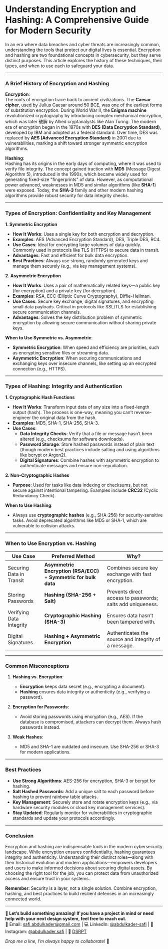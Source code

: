 # Understanding Encryption and Hashing: A Comprehensive Guide for Modern Security

In an era where data breaches and cyber threats are increasingly common, understanding the tools that protect our digital lives is essential. Encryption and hashing are two foundational concepts in cybersecurity, but they serve distinct purposes. This article explores the history of these techniques, their types, and when to use each to safeguard your data.

---

### **A Brief History of Encryption and Hashing**

**Encryption**:  
The roots of encryption trace back to ancient civilizations. The **Caesar cipher**, used by Julius Caesar around 50 BCE, was one of the earliest forms of substitution encryption. During World War II, the **Enigma machine** revolutionized cryptography by introducing complex mechanical encryption, which was later 破解 by Allied cryptanalysts like Alan Turing. The modern era of encryption began in the 1970s with **DES (Data Encryption Standard)**, developed by IBM and adopted as a federal standard. Over time, DES was replaced by **AES (Advanced Encryption Standard)** in 2001 due to vulnerabilities, marking a shift toward stronger symmetric encryption algorithms.

**Hashing**:  
Hashing has its origins in the early days of computing, where it was used to verify file integrity. The concept gained traction with **MD5** (Message Digest Algorithm 5), introduced in the 1990s, which became widely used for generating fixed-size "fingerprints" of data. However, as computational power advanced, weaknesses in MD5 and similar algorithms (like **SHA-1**) were exposed. Today, the **SHA-3** family and other modern hashing algorithms provide robust security for data integrity checks.

---

### **Types of Encryption: Confidentiality and Key Management**

**1. Symmetric Encryption**

- **How It Works**: Uses a single key for both encryption and decryption.
- **Examples**: AES (Advanced Encryption Standard), DES, Triple DES, RC4.
- **Use Cases**: Ideal for encrypting large volumes of data quickly. Commonly used in protocols like TLS (HTTPS) to secure data in transit.
- **Advantages**: Fast and efficient for bulk data encryption.
- **Best Practices**: Always use strong, randomly generated keys and manage them securely (e.g., via key management systems).

**2. Asymmetric Encryption**

- **How It Works**: Uses a pair of mathematically related keys—a public key (for encryption) and a private key (for decryption).
- **Examples**: RSA, ECC (Elliptic Curve Cryptography), Diffie-Hellman.
- **Use Cases**: Secure key exchange, digital signatures, and encrypting small data payloads. Critical in protocols like SSL/TLS for establishing secure communication channels.
- **Advantages**: Solves the key distribution problem of symmetric encryption by allowing secure communication without sharing private keys.

**When to Use Symmetric vs. Asymmetric**:

- **Symmetric Encryption**: When speed and efficiency are priorities, such as encrypting sensitive files or streaming data.
- **Asymmetric Encryption**: When securing communications and exchanging keys over insecure channels, like setting up an encrypted connection (e.g., HTTPS).

---

### **Types of Hashing: Integrity and Authentication**

**1. Cryptographic Hash Functions**

- **How It Works**: Transform input data of any size into a fixed-length output (hash). The process is one-way, meaning you can’t reverse-engineer the original data from the hash.
- **Examples**: MD5, SHA-1, SHA-256, SHA-3.
- **Use Cases**:
  - **Data Integrity Checks**: Verify that a file or message hasn’t been altered (e.g., checksums for software downloads).
  - **Password Storage**: Store hashed passwords instead of plain text (though modern best practices include salting and using algorithms like bcrypt or Argon2).
  - **Digital Signatures**: Combine hashes with asymmetric encryption to authenticate messages and ensure non-repudiation.

**2. Non-Cryptographic Hashes**

- **Purpose**: Used for tasks like data indexing or checksums, but not secure against intentional tampering. Examples include **CRC32** (Cyclic Redundancy Check).

**When to Use Hashing**:

- Always use **cryptographic hashes** (e.g., SHA-256) for security-sensitive tasks. Avoid deprecated algorithms like MD5 or SHA-1, which are vulnerable to collision attacks.

---

### **When to Use Encryption vs. Hashing**

| **Use Case**             | **Preferred Method**                                              | **Why?**                                                   |
| ------------------------ | ----------------------------------------------------------------- | ---------------------------------------------------------- |
| Securing Data in Transit | **Asymmetric Encryption (RSA/ECC)** + **Symmetric for bulk data** | Combines secure key exchange with fast encryption.         |
| Storing Passwords        | **Hashing (SHA-256 + Salt)**                                      | Prevents direct access to passwords; salts add uniqueness. |
| Verifying Data Integrity | **Cryptographic Hashing (SHA-3)**                                 | Ensures data hasn’t been tampered with.                    |
| Digital Signatures       | **Hashing + Asymmetric Encryption**                               | Authenticates the source and integrity of a message.       |

---

### **Common Misconceptions**

1. **Hashing vs. Encryption**:

   - **Encryption** keeps data secret (e.g., encrypting a document).
   - **Hashing** ensures data integrity or authenticity (e.g., verifying a password).

2. **Encryption for Passwords**:

   - Avoid storing passwords using encryption (e.g., AES). If the database is compromised, attackers can decrypt them. Always hash passwords instead.

3. **Weak Hashes**:
   - MD5 and SHA-1 are outdated and insecure. Use SHA-256 or SHA-3 for modern applications.

---

### **Best Practices**

- **Use Strong Algorithms**: AES-256 for encryption, SHA-3 or bcrypt for hashing.
- **Salt Hashed Passwords**: Add a unique salt to each password before hashing to prevent rainbow table attacks.
- **Key Management**: Securely store and rotate encryption keys (e.g., via hardware security modules or cloud key management services).
- **Stay Updated**: Regularly monitor for vulnerabilities in cryptographic standards and update your protocols accordingly.

---

### **Conclusion**

Encryption and hashing are indispensable tools in the modern cybersecurity landscape. While encryption ensures confidentiality, hashing guarantees integrity and authenticity. Understanding their distinct roles—along with their historical evolution and modern applications—empowers developers and users to make informed decisions about securing digital assets. By choosing the right tool for the job, you can protect data from unauthorized access and ensure trust in your systems.

**Remember**: Security is a layer, not a single solution. Combine encryption, hashing, and best practices to build resilient defenses in an increasingly connected world.

---

**🚀 Let’s build something amazing! If you have a project in mind or need help with your next design system, feel free to reach out.**  
📧 Email: [safi.abdulkader@gmail.com](mailto:safi.abdulkader@gmail.com) | 💻 LinkedIn: [@abdulkader-safi](https://www.linkedin.com/in/abdulkader-safi/) | 📱 Instagram: [@abdulkader.safi](https://www.instagram.com/abdulkader.safi/) | 🏢 [DSRPT](https://www.dsrpt.com.au/kw/contact)

_Drop me a line, I’m always happy to collaborate!_ 🚀

